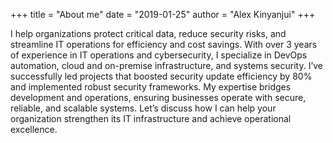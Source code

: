 +++
title = "About me"
date = "2019-01-25"
author = "Alex Kinyanjui"
+++


I help organizations protect critical data, reduce security risks, and streamline IT operations for efficiency and cost savings. With over 3 years of experience in IT operations and cybersecurity, I specialize in DevOps automation, cloud and on-premise infrastructure, and systems security. I’ve successfully led projects that boosted security update efficiency by 80% and implemented robust security frameworks. My expertise bridges development and operations, ensuring businesses operate with secure, reliable, and scalable systems. Let’s discuss how I can help your organization strengthen its IT infrastructure and achieve operational excellence.
